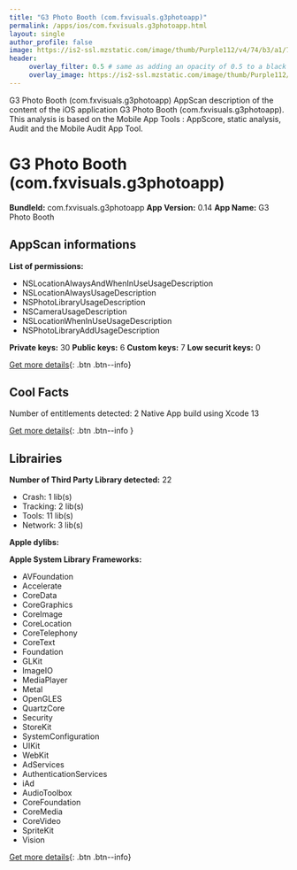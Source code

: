 ```yaml
---
title: "G3 Photo Booth (com.fxvisuals.g3photoapp)"
permalink: /apps/ios/com.fxvisuals.g3photoapp.html
layout: single
author_profile: false
image: https://is2-ssl.mzstatic.com/image/thumb/Purple112/v4/74/b3/a1/74b3a11d-a3f3-bb8c-e45d-13e643933406/AppIcon-1x_U007emarketing-0-7-0-sRGB-85-220.png/512x512bb.jpg
header: 
     overlay_filter: 0.5 # same as adding an opacity of 0.5 to a black background
     overlay_image: https://is2-ssl.mzstatic.com/image/thumb/Purple112/v4/74/b3/a1/74b3a11d-a3f3-bb8c-e45d-13e643933406/AppIcon-1x_U007emarketing-0-7-0-sRGB-85-220.png/512x512bb.jpg
---
```

G3 Photo Booth (com.fxvisuals.g3photoapp) AppScan description of the content of the iOS application G3 Photo Booth (com.fxvisuals.g3photoapp). This analysis is based on the Mobile App Tools : AppScore, static analysis, Audit and the Mobile Audit App Tool.

# G3 Photo Booth (com.fxvisuals.g3photoapp)

**BundleId:** com.fxvisuals.g3photoapp
**App Version:** 0.14
**App Name:** G3 Photo Booth


## AppScan informations 

**List of permissions:** 
- NSLocationAlwaysAndWhenInUseUsageDescription
- NSLocationAlwaysUsageDescription
- NSPhotoLibraryUsageDescription
- NSCameraUsageDescription
- NSLocationWhenInUseUsageDescription
- NSPhotoLibraryAddUsageDescription
  
  
**Private keys:** 30
**Public keys:** 6
**Custom keys:** 7
**Low securit keys:** 0
  
[Get more details](/pricing.html){: .btn .btn--info}

## Cool Facts

Number of entitlements detected: 2
Native App
build using Xcode 13
  
[Get more details](/pricing.html){: .btn .btn--info }

## Librairies 
**Number of Third Party Library detected:** 22
- Crash: 1 lib(s)
- Tracking: 2 lib(s)
- Tools: 11 lib(s)
- Network: 3 lib(s)


**Apple dylibs:**


**Apple System Library Frameworks:**
- AVFoundation
- Accelerate
- CoreData
- CoreGraphics
- CoreImage
- CoreLocation
- CoreTelephony
- CoreText
- Foundation
- GLKit
- ImageIO
- MediaPlayer
- Metal
- OpenGLES
- QuartzCore
- Security
- StoreKit
- SystemConfiguration
- UIKit
- WebKit
- AdServices
- AuthenticationServices
- iAd
- AudioToolbox
- CoreFoundation
- CoreMedia
- CoreVideo
- SpriteKit
- Vision


  
[Get more details](/pricing.html){: .btn .btn--info}

